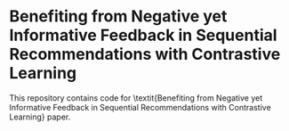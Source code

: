 # Benefiting from Negative yet Informative Feedback in Sequential Recommendations with Contrastive Learning

This repository contains code for \textit{Benefiting from Negative yet Informative Feedback in Sequential Recommendations with Contrastive Learning} paper.


